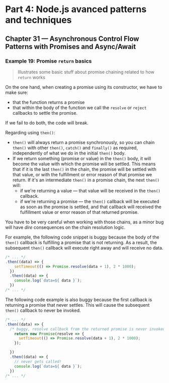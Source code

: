 # Part 4: Node.js avanced patterns and techniques
## Chapter 31 &mdash; Asynchronous Control Flow Patterns with Promises and Async/Await
### Example 19: Promise `return` basics
> Illustrates some basic stuff about promise chaining related to how `return` works

On the one hand, when creating a promise using its constructor, we have to make sure:
+ that the function returns a promise
+ that within the body of the function we call the `resolve` or `reject` callbacks to settle the promise.

If we fail to do both, the code will break.

Regarding using `then()`:
+ `then()` will always return a promise synchronously, so you can chain `then()` with other `then()`, `catch()` and `finally()` as required, independently of what we do in the initial `then()` body.
+ If we return something (promise or value) in the `then()` body, it will become the value with which the promise will be settled. This means that if it is the last `then()` in the chain, the promise will be settled with that value, or with the fulfillment or error reason of that promise we return. If it's an intermediate `then()` in a promise chain, the next `then()` will:
  + if we're returning a value &mdash; that value will be received in the `then()` callback.
  + if we're returning a promise &mdash; the `then()` callback will be executed as soon as the promise is settled, and that callback will received the fulfillment value or error reason of that returned promise.


You have to be very careful when working with those chains, as a minor bug will have *dire* consequences on the chain resolution logic.

For example, the following code snippet is buggy because the body of the `then()` callback is fulfilling a promise that is not returning. As a result, the subsequent `then()` callback will execute right away and will receive no data.

```javascript
/* ... */
.then((data) => {
    setTimeout(() => Promise.resolve(data + 1), 2 * 1000);
  })
  .then((data) => {
    console.log(`data=${ data }`);
  })
/* ... */
```

The following code example is also buggy because the first callback is returning a promise that never settles. This will cause the subsequent `then()` callback to never be invoked.

```javascript
/* ... */
.then((data) => {
  /* buggy, resolve callback from the returned promise is never invoked */
    return new Promise(resolve => {
      setTimeout(() => Promise.resolve(data + 1), 2 * 1000);
    });

  })
  .then((data) => {
    // never gets called!
    console.log(`data=${ data }`);
  })
/* ... */
```


